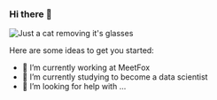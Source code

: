   ### Hi there 👋

  ![Just a cat removing it's glasses](https://media.giphy.com/media/1HKaikaFqDt7i/giphy.gif)

  Here are some ideas to get you started:

  - 🔭 I’m currently working at MeetFox
  - 🌱 I’m currently studying to become a data scientist 
  - 🤔 I’m looking for help with ...
